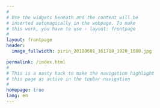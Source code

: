 ```yaml
---
#
# Use the widgets beneath and the content will be
# inserted automagically in the webpage. To make
# this work, you have to use › layout: frontpage
#
layout: frontpage
header:
  image_fullwidth: pirin_20180601_161718_1920_1080.jpg

permalink: /index.html
#
# This is a nasty hack to make the navigation highlight
# this page as active in the topbar navigation
#
homepage: true
lang: en
---
```

